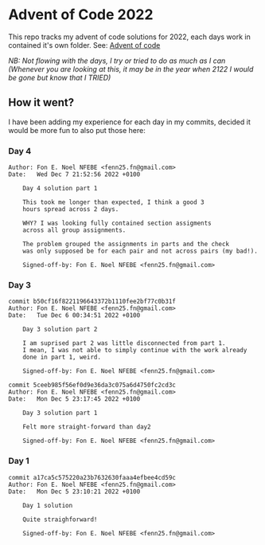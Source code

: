 # Advent of Code 2022

This repo tracks my advent of code solutions for 2022, each days work in contained it's own folder. 
See: [Advent of code](https://adventofcode.com/2022/about) 

*NB: Not flowing with the days, I try or tried to do as much as I can (Whenever you are looking at this, it may be in the year when 2122 I would be gone but know that I TRIED)*

## How it went?

I have been adding my experience for each day in my commits, decided it would be more fun to also put those here:

### Day 4

```
Author: Fon E. Noel NFEBE <fenn25.fn@gmail.com>
Date:   Wed Dec 7 21:52:56 2022 +0100

    Day 4 solution part 1

    This took me longer than expected, I think a good 3
    hours spread across 2 days.

    WHY? I was looking fully contained section assigments
    across all group assignments.

    The problem grouped the assignments in parts and the check
    was only supposed be for each pair and not across pairs (my bad!).

    Signed-off-by: Fon E. Noel NFEBE <fenn25.fn@gmail.com>
```

### Day 3

```
commit b50cf16f8221196643372b1110fee2bf77c0b31f
Author: Fon E. Noel NFEBE <fenn25.fn@gmail.com>
Date:   Tue Dec 6 00:34:51 2022 +0100

    Day 3 solution part 2

    I am suprised part 2 was little disconnected from part 1.
    I mean, I was not able to simply continue with the work already
    done in part 1, weird.

    Signed-off-by: Fon E. Noel NFEBE <fenn25.fn@gmail.com>

commit 5ceeb985f56ef0d9e36da3c075a6d4750fc2cd3c
Author: Fon E. Noel NFEBE <fenn25.fn@gmail.com>
Date:   Mon Dec 5 23:17:45 2022 +0100

    Day 3 solution part 1

    Felt more straight-forward than day2
    
	Signed-off-by: Fon E. Noel NFEBE <fenn25.fn@gmail.com>
```

### Day 1

```
commit a17ca5c575220a23b7632630faaa4efbee4cd59c
Author: Fon E. Noel NFEBE <fenn25.fn@gmail.com>
Date:   Mon Dec 5 23:10:21 2022 +0100

    Day 1 solution

    Quite straighforward!

    Signed-off-by: Fon E. Noel NFEBE <fenn25.fn@gmail.com>
```
